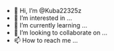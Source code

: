 - 👋 Hi, I’m @Kuba22325z
- 👀 I’m interested in ...
- 🌱 I’m currently learning ...
- 💞️ I’m looking to collaborate on ...
- 📫 How to reach me ...

<!---
Kuba22325z/Kuba22325z is a ✨ special ✨ repository because its `README.md` (this file) appears on your GitHub profile.
You can click the Preview link to take a look at your changes.
--->

